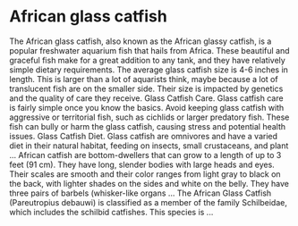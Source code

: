 # African glass catfish
The African glass catfish, also known as the African glassy catfish, is a popular freshwater aquarium fish that hails from Africa. These beautiful and graceful fish make for a great addition to any tank, and they have relatively simple dietary requirements. The average glass catfish size is 4-6 inches in length. This is larger than a lot of aquarists think, maybe because a lot of translucent fish are on the smaller side. Their size is impacted by genetics and the quality of care they receive. Glass Catfish Care. Glass catfish care is fairly simple once you know the basics. Avoid keeping glass catfish with aggressive or territorial fish, such as cichlids or larger predatory fish. These fish can bully or harm the glass catfish, causing stress and potential health issues. Glass Catfish Diet. Glass catfish are omnivores and have a varied diet in their natural habitat, feeding on insects, small crustaceans, and plant ... African catfish are bottom-dwellers that can grow to a length of up to 3 feet (91 cm). They have long, slender bodies with large heads and eyes. Their scales are smooth and their color ranges from light gray to black on the back, with lighter shades on the sides and white on the belly. They have three pairs of barbels (whisker-like organs ... The African Glass Catfish (Pareutropius debauwi) is classified as a member of the family Schilbeidae, which includes the schilbid catfishes. This species is ...